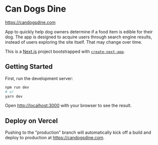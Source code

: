 # Can Dogs Dine

https://candogsdine.com

App to quickly help dog owners determine if a food item is edible for their dog. The app is designed to acquire users through search engine results, instead of users exploring the site itself. That may change over time.

This is a [Next.js](https://nextjs.org/) project bootstrapped with [`create-next-app`](https://github.com/vercel/next.js/tree/canary/packages/create-next-app).

## Getting Started

First, run the development server:

```bash
npm run dev
# or
yarn dev
```

Open [http://localhost:3000](http://localhost:3000) with your browser to see the result.

## Deploy on Vercel

Pushing to the "production" branch will automatically kick off a build and deploy to production at https://candogsdine.com.
